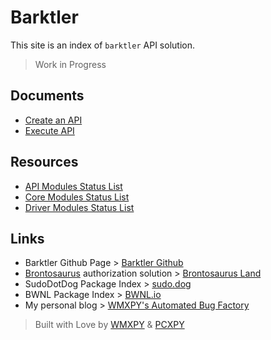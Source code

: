 # Barktler

This site is an index of `barktler` API solution.

> Work in Progress

## Documents

-   [Create an API](./documents/create-an-api.md)
-   [Execute API](./documents/execute-api.md)

## Resources

-   [API Modules Status List](./modules/api.md)
-   [Core Modules Status List](./modules/core.md)
-   [Driver Modules Status List](./modules/driver.md)

## Links

-   Barktler Github Page > [Barktler Github](//github.com/Barktler)
-   [Brontosaurus](//github.com/SudoDotDog/Brontosaurus) authorization solution > [Brontosaurus Land](//brontosaurus.land)
-   SudoDotDog Package Index > [sudo.dog](//sudo.dog)
-   BWNL Package Index > [BWNL.io](//bwnl.io)
-   My personal blog > [WMXPY's Automated Bug Factory](//mengw.io)

> Built with Love by [WMXPY](//github.com/WMXPY) & [PCXPY](//github.com/PCXPY)

